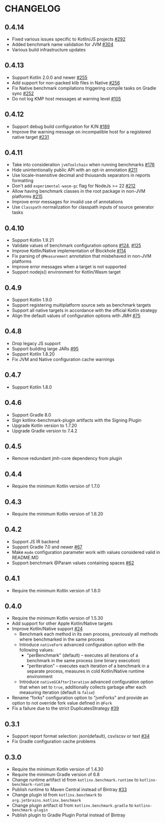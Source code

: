 # CHANGELOG

## 0.4.14

- Fixed various issues specific to Kotlin/JS projects [#292](https://github.com/Kotlin/kotlinx-benchmark/pull/292)
- Added benchmark name validation for JVM [#304](https://github.com/Kotlin/kotlinx-benchmark/pull/304)
- Various build infrastructure updates

## 0.4.13

- Support Kotlin 2.0.0 and newer [#255](https://github.com/Kotlin/kotlinx-benchmark/pull/255)
- Add support for non-packed klib files in Native [#256](https://github.com/Kotlin/kotlinx-benchmark/pull/256)
- Fix Native benchmark compilations triggering compile tasks on Gradle sync [#252](https://github.com/Kotlin/kotlinx-benchmark/pull/252)
- Do not log KMP host messages at warning level [#105](https://github.com/Kotlin/kotlinx-benchmark/issues/105)

## 0.4.12

- Support debug build configuration for K/N [#189](https://github.com/Kotlin/kotlinx-benchmark/issues/189)
- Improve the warning message on incompatible host for a registered native target [#231](https://github.com/Kotlin/kotlinx-benchmark/pull/231)

## 0.4.11

- Take into consideration `jvmToolchain` when running benchmarks [#176](https://github.com/Kotlin/kotlinx-benchmark/issues/176)
- Hide unintentionally public API with an opt-in annotation [#211](https://github.com/Kotlin/kotlinx-benchmark/issues/211)
- Use locale-insensitive decimal and thousands separators in reports formatting
- Don't add `experimental-wasm-gc` flag for NodeJs >= 22 [#212](https://github.com/Kotlin/kotlinx-benchmark/issues/212)
- Allow having benchmark classes in the root package in non-JVM platforms [#215](https://github.com/Kotlin/kotlinx-benchmark/issues/215)
- Improve error messages for invalid use of annotations
- Use `Classpath` normalization for classpath inputs of source generator tasks

## 0.4.10

- Support Kotlin 1.9.21
- Validate values of benchmark configuration options [#124](https://github.com/Kotlin/kotlinx-benchmark/issues/124),
  [#125](https://github.com/Kotlin/kotlinx-benchmark/issues/125)
- Improve Kotlin/Native implementation of Blockhole [#114](https://github.com/Kotlin/kotlinx-benchmark/issues/114)
- Fix parsing of `@Measurement` annotation that misbehaved in non-JVM platforms
- Improve error messages when a target is not supported
- Support nodejs() environment for Kotlin/Wasm target

## 0.4.9

- Support Kotlin 1.9.0
- Support registering multiplatform source sets as benchmark targets
- Support all native targets in accordance with the official Kotlin strategy
- Align the default values of configuration options with JMH [#75](https://github.com/Kotlin/kotlinx-benchmark/issues/75)

## 0.4.8

- Drop legacy JS support
- Support building large JARs [#95](https://github.com/Kotlin/kotlinx-benchmark/issues/95)
- Support Kotlin 1.8.20
- Fix JVM and Native configuration cache warnings

## 0.4.7

- Support Kotlin 1.8.0

## 0.4.6

- Support Gradle 8.0
- Sign kotlinx-benchmark-plugin artifacts with the Signing Plugin
- Upgrade Kotlin version to 1.7.20
- Upgrade Gradle version to 7.4.2

## 0.4.5

- Remove redundant jmh-core dependency from plugin

## 0.4.4

- Require the minimum Kotlin version of 1.7.0

## 0.4.3

- Require the minimum Kotlin version of 1.6.20

## 0.4.2

- Support JS IR backend
- Support Gradle 7.0 and newer [#67](https://github.com/Kotlin/kotlinx-benchmark/issues/67)
- Make `mode` configuration parameter work with values considered valid in README.MD
- Support benchmark @Param values containing spaces [#62](https://github.com/Kotlin/kotlinx-benchmark/issues/62)

## 0.4.1

- Require the minimum Kotlin version of 1.6.0

## 0.4.0

- Require the minimum Kotlin version of 1.5.30
- Add support for other Apple Kotlin/Native targets
- Improve Kotlin/Native support [#24](https://github.com/Kotlin/kotlinx-benchmark/issues/24)
  - Benchmark each method in its own process, previously all methods where benchmarked in the same process
  - Introduce `nativeFork` advanced configuration option with the following values:
    - "perBenchmark" (default) – executes all iterations of a benchmark in the same process (one binary execution)
    - "perIteration" – executes each iteration of a benchmark in a separate process, measures in cold Kotlin/Native runtime environment
  - Introduce `nativeGCAfterIteration` advanced configuration option that when set to `true`, additionally collects garbage after each measuring iteration (default is `false`)
- Rename "forks" configuration option to "jvmForks" and provide an option to not override fork value defined in `@Fork`
- Fix a failure due to the strict DuplicatesStrategy [#39](https://github.com/Kotlin/kotlinx-benchmark/issues/39)

## 0.3.1

- Support report format selection: json(default), csv/scsv or text [#34](https://github.com/Kotlin/kotlinx-benchmark/issues/34)
- Fix Gradle configuration cache problems

## 0.3.0

- Require the minimum Kotlin version of 1.4.30
- Require the minimum Gradle version of 6.8
- Change runtime artifact id from `kotlinx.benchmark.runtime` to `kotlinx-benchmark-runtime`
- Publish runtime to Maven Central instead of Bintray [#33](https://github.com/Kotlin/kotlinx-benchmark/issues/33)
- Change plugin id from `kotlinx.benchmark` to `org.jetbrains.kotlinx.benchmark`
- Change plugin artifact id from `kotlinx.benchmark.gradle` to `kotlinx-benchmark-plugin`
- Publish plugin to Gradle Plugin Portal instead of Bintray
